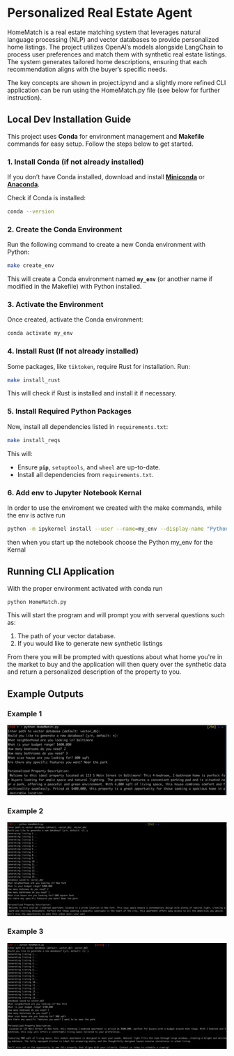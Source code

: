 # Personalized Real Estate Agent
HomeMatch is a real estate matching system that leverages natural language processing (NLP) and vector databases to provide personalized home listings. The project utilizes OpenAI’s models alongside LangChain to process user preferences and match them with synthetic real estate listings. The system generates tailored home descriptions, ensuring that each recommendation aligns with the buyer’s specific needs.

The key concepts are shown in project.ipynd and a slightly more refined CLI application can be run using the HomeMatch.py file (see below for further instruction).

## Local Dev Installation Guide

This project uses **Conda** for environment management and **Makefile** commands for easy setup. Follow the steps below to get started.

### **1. Install Conda (if not already installed)**
If you don’t have Conda installed, download and install **[Miniconda](https://docs.conda.io/en/latest/miniconda.html)** or **[Anaconda](https://www.anaconda.com/products/distribution)**.

Check if Conda is installed:
```bash
conda --version
```

### **2. Create the Conda Environment**
Run the following command to create a new Conda environment with Python:
```bash
make create_env
```
This will create a Conda environment named **`my_env`** (or another name if modified in the Makefile) with Python installed.

### **3. Activate the Environment**
Once created, activate the Conda environment:
```bash
conda activate my_env
```

### **4. Install Rust (If not already installed)**
Some packages, like `tiktoken`, require Rust for installation. Run:
```bash
make install_rust
```
This will check if Rust is installed and install it if necessary.

### **5. Install Required Python Packages**
Now, install all dependencies listed in `requirements.txt`:
```bash
make install_reqs
```
This will:
- Ensure **`pip`**, `setuptools`, and `wheel` are up-to-date.
- Install all dependencies from `requirements.txt`.

### **6. Add env to Jupyter Notebook Kernal**
In order to use the enviroment we created with the make commands, while the env is active run
```bash
python -m ipykernel install --user --name=my_env --display-name "Python my_env" 
```
then when you start up the notebook choose the Python my_env for the Kernal


## Running CLI Application
With the proper environment activated with conda run 
```bash
python HomeMatch.py
```
This will start the program and will prompt you with serveral questions such as:

1) The path of your vector database.
2) If you would like to generate new synthetic listings

From there you will be prompted with questions about what home you're in the market to buy and the application will then query over the synthetic data and return a personalized description of the property to you.

## Example Outputs
### Example 1
![Example 1](screenshots/example1.png)

### Example 2
![Example 2](screenshots/example2.png)

### Example 3
![Example 3](screenshots/example3.png)